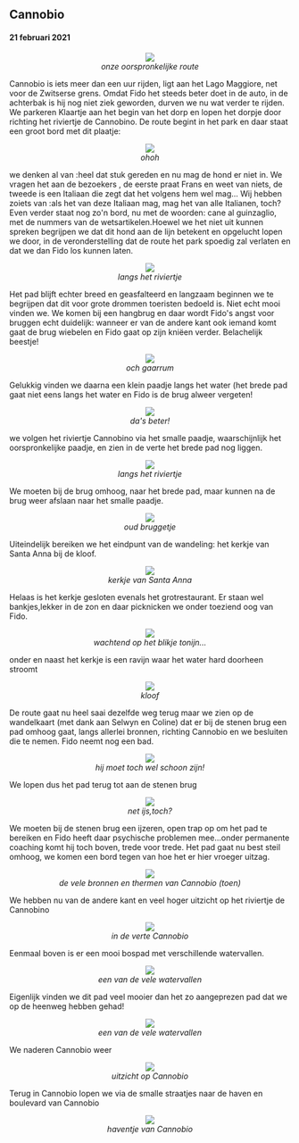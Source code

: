 ## Cannobio
#### 21 februari 2021
<p align="center"><img id="fotobreed" src="Wandelingen/foto23.jpg" /><br>
<em> onze oorspronkelijke route </em></p>
Cannobio is iets meer dan een uur rijden, ligt aan het Lago Maggiore, net voor de Zwitserse grens. 
Omdat Fido het steeds beter doet in de auto, in de achterbak is hij nog niet ziek geworden, durven we nu wat verder te rijden.
We parkeren Klaartje aan het begin van het dorp en lopen het dorpje door richting het riviertje de Cannobino. De route begint in het park en daar staat een groot bord met dit plaatje:
<p align="center"><img id="fotobreed" src="Wandelingen/foto24.jpg" /><br>
<em> ohoh </em></p>
we denken al van :heel dat stuk gereden en nu mag de hond er niet in. We vragen het aan de bezoekers , de eerste praat Frans en weet van niets, de tweede is een Italiaan die zegt dat het volgens hem wel mag... Wij hebben zoiets van :als het van deze Italiaan mag, mag het van alle Italianen, toch? 
Even verder staat nog zo'n bord, nu met de woorden: cane al guinzaglio, met de nummers van de wetsartikelen.Hoewel we het niet uit kunnen spreken begrijpen we dat dit hond aan de lijn betekent en opgelucht lopen we door, in de veronderstelling dat de route het park spoedig zal verlaten en dat we dan Fido los kunnen laten.
<p align="center"><img id="fotohoog" src="Wandelingen/foto25.jpg" /><br>
<em> langs het riviertje </em></p>
Het pad blijft echter breed en geasfalteerd en langzaam beginnen we te begrijpen dat dit voor grote drommen toeristen bedoeld is. Niet echt mooi vinden we.
We komen bij een hangbrug en daar wordt Fido's angst voor bruggen echt duidelijk: wanneer er van de andere kant ook iemand komt gaat de brug wiebelen en Fido gaat op zijn kniëen verder. Belachelijk beestje!
<p align="center"><img id="fotobreed" src="Wandelingen/foto26.jpg" /><br>
<em> och gaarrum </em></p>

Gelukkig vinden we daarna een klein paadje langs het water (het brede pad gaat niet eens langs het water en Fido is de brug alweer vergeten!
<p align="center"><img id="fotobreed" src="Wandelingen/foto27.jpg" /><br>
<em> da's beter! </em></p>
we volgen het riviertje Cannobino via het smalle paadje, waarschijnlijk het oorspronkelijke paadje, en zien in de verte het brede pad nog liggen. 
<p align="center"><img id="fotohoog" src="Wandelingen/foto28.jpg" /><br>
<em> langs het riviertje </em></p>
We moeten bij de brug omhoog, naar het brede pad, maar kunnen na de brug weer afslaan naar het smalle paadje.
<p align="center"><img id="fotohoog" src="Wandelingen/foto29.jpg" /><br>
<em> oud bruggetje </em></p>
Uiteindelijk bereiken we het eindpunt van de wandeling: het kerkje van Santa Anna bij de kloof.
<p align="center"><img id="fotohoog" src="Wandelingen/foto30.jpg" /><br>
<em> kerkje van Santa Anna </em></p>
Helaas is het kerkje gesloten evenals het grotrestaurant. Er staan wel bankjes,lekker in de zon en daar picknicken we onder toeziend oog van Fido.
<p align="center"><img id="fotohoog" src="Wandelingen/foto31.jpg" /><br>
<em> wachtend op het blikje tonijn... </em></p>  
onder en naast het kerkje is een ravijn waar het water hard doorheen stroomt
<p align="center"><img id="fotohoog" src="Wandelingen/foto32.jpg" /><br>
<em> kloof </em></p>  
De route gaat nu heel saai dezelfde weg terug maar we zien op de wandelkaart (met dank aan Selwyn en Coline) dat er bij de stenen brug een pad omhoog gaat,
langs allerlei bronnen, richting Cannobio en we besluiten die te nemen. Fido neemt nog een bad.
<p align="center"><img id="fotobreed" src="Wandelingen/foto33.jpg" /><br>
<em> hij moet toch wel schoon zijn! </em></p>
We lopen dus het pad terug tot aan de stenen brug
<p align="center"><img id="fotohoog" src="Wandelingen/foto34.jpg" /><br>
<em> net ijs,toch? </em></p>
We moeten bij de stenen brug een ijzeren, open trap op om het pad te bereiken en Fido heeft daar psychische problemen mee...onder permanente coaching komt hij toch boven, trede voor trede. Het pad gaat nu best steil omhoog, we komen een bord tegen van hoe het er hier vroeger uitzag.
<p align="center"><img id="fotobreed" src="Wandelingen/foto35.jpg" /><br>
<em> de vele bronnen en thermen van Cannobio (toen) </em></p>
We hebben nu van de andere kant en veel hoger uitzicht op het riviertje de Cannobino
<p align="center"><img id="fotohoog" src="Wandelingen/foto36.jpg" /><br>
<em> in de verte Cannobio </em></p>
Eenmaal boven is er een mooi bospad met verschillende watervallen.
<p align="center"><img id="fotohoog" src="Wandelingen/foto37.jpg" /><br>
<em> een van de vele watervallen </em></p>
Eigenlijk vinden we dit pad veel mooier dan het zo aangeprezen pad dat we op de heenweg hebben gehad!
<p align="center"><img id="fotohoog" src="Wandelingen/foto38.jpg" /><br>
<em> een van de vele watervallen </em></p>
We naderen Cannobio weer
<p align="center"><img id="fotobreed" src="Wandelingen/foto38a.jpg" /><br>
<em> uitzicht op Cannobio </em></p>
Terug in Cannobio lopen we via de smalle straatjes naar de haven en boulevard van Cannobio
<p align="center"><img id="fotobreed" src="Wandelingen/foto39.jpg" /><br>
<em>haventje van Cannobio </em></p
We kijken of er op de boulevard iets open is, maar nee. Wanneer we teruglopen naar de auto komen we langs een bakker annex koffietentje. We nemen een koffie en een cola en een heerlijke koek. Wanneer we daarna bijna weer terug zijn bij de auto ontdekt Kees dat ie zijn rugzak heeft laten staan in het koffietentje. We lopen vlug terug en gelukkig staat ie er nog! 
We rijden weer langs het Lago Maggiore terug naar huis, een mooie dag!
